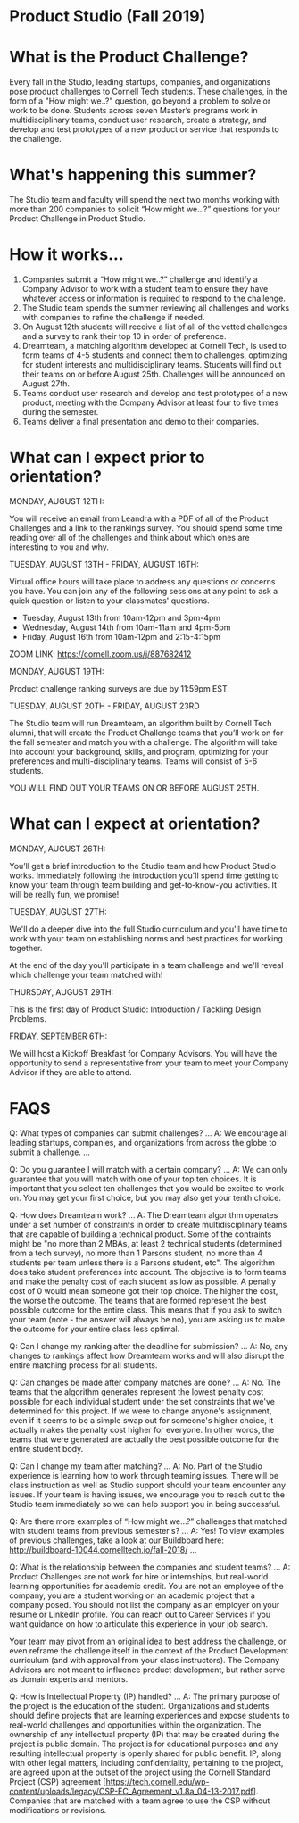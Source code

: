 # Product Studio (Fall 2019)

# What is the Product Challenge?
Every fall in the Studio, leading startups, companies, and organizations pose product challenges to Cornell Tech students. These challenges, in the form of a "How might we..?" question, go beyond a problem to solve or work to be done. Students across seven Master’s programs work in multidisciplinary teams, conduct user research, create a strategy, and develop and test prototypes of a new product or service that responds to the challenge.

# What's happening this summer?

The Studio team and faculty will spend the next two months working with more than 200 companies to solicit “How might we…?” questions for your Product Challenge in Product Studio. 

# How it works...

1. Companies submit a “How might we..?” challenge and identify a Company Advisor to work with a student team to ensure they have whatever access or information is required to respond to the challenge.
2. The Studio team spends the summer reviewing all challenges and works with companies to refine the challenge if needed.
3. On August 12th students will receive a list of all of the vetted challenges and a survey to rank their top 10 in order of preference. 
4. Dreamteam, a matching algorithm developed at Cornell Tech, is used to form teams of 4-5 students and connect them to challenges, optimizing for student interests and multidisciplinary teams. Students will find out their teams on or before August 25th. Challenges will be announced on August 27th.
5. Teams conduct user research and develop and test prototypes of a new product, meeting with the Company Advisor at least four to five times during the semester.
6. Teams deliver a final presentation and demo to their companies.

# What can I expect prior to orientation?

MONDAY, AUGUST 12TH:

You will receive an email from Leandra with a PDF of all of the Product Challenges and a link to the rankings survey. You should spend some time reading over all of the challenges and think about which ones are interesting to you and why.

TUESDAY, AUGUST 13TH - FRIDAY, AUGUST 16TH:

Virtual office hours will take place to address any questions or concerns you have. You can join any of the following sessions at any point to ask a quick question or listen to your classmates' questions. 
- Tuesday, August 13th from 10am-12pm and 3pm-4pm
- Wednesday, August 14th from 10am-11am and 4pm-5pm
- Friday, August 16th from 10am-12pm and 2:15-4:15pm

ZOOM LINK: https://cornell.zoom.us/j/887682412

MONDAY, AUGUST 19TH:

Product challenge ranking surveys are due by 11:59pm EST. 

TUESDAY, AUGUST 20TH - FRIDAY, AUGUST 23RD

The Studio team will run Dreamteam, an algorithm built by Cornell Tech alumni, that will create the Product Challenge teams that you’ll work on for the fall semester and match you with a challenge. The algorithm will take into account your background, skills, and program, optimizing for your preferences and multi-disciplinary teams. Teams will consist of 5-6 students.

YOU WILL FIND OUT YOUR TEAMS ON OR BEFORE AUGUST 25TH.

# What can I expect at orientation?

MONDAY, AUGUST 26TH:

You’ll get a brief introduction to the Studio team and how Product Studio works. Immediately following the introduction you'll spend time getting to know your team through team building and get-to-know-you activities. It will be really fun, we promise!

TUESDAY, AUGUST 27TH: 

We'll do a deeper dive into the full Studio curriculum and you'll have time to work with your team on establishing norms and best practices for working together.

At the end of the day you'll participate in a team challenge and we'll reveal which challenge your team matched with!

THURSDAY, AUGUST 29TH:

This is the first day of Product Studio: Introduction / Tackling Design Problems. 

FRIDAY, SEPTEMBER 6TH:

We will host a Kickoff Breakfast for Company Advisors. You will have the opportunity to send a representative from your team to meet your Company Advisor if they are able to attend. 



# FAQS

Q: What types of companies can submit challenges?
...
A: We encourage all leading startups, companies, and organizations from across the globe to submit a challenge. ...

Q: Do you guarantee I will match with a certain company?
...
A: We can only guarantee that you will match with one of your top ten choices. It is important that you select ten challenges that you would be excited to work on. You may get your first choice, but you may also get your tenth choice.

Q: How does Dreamteam work?
...
A:  The Dreamteam algorithm operates under a set number of constraints in order to create multidisciplinary teams that are capable of building a technical product. Some of the contraints might be "no more than 2 MBAs, at least 2 technical students (determined from a tech survey), no more than 1 Parsons student, no more than 4 students per team unless there is a Parsons student, etc". The algorithm does take student preferences into account. The objective is to form teams and make the penalty cost of each student as low as possible. A penalty cost of 0 would mean someone got their top choice. The higher the cost, the worse the outcome. The teams that are formed represent the best possible outcome for the entire class. This means that if you ask to switch your team (note - the answer will always be no), you are asking us to make the outcome for your entire class less optimal.

Q: Can I change my ranking after the deadline for submission?
...
A: No, any changes to rankings affect how Dreamteam works and will also disrupt the entire matching process for all students.

Q: Can changes be made after company matches are done?
...
A: No. The teams that the algorithm generates represent the lowest penalty cost possible for each individual student under the set constraints that we've determined for this project. If we were to change anyone's assignment, even if it seems to be a simple swap out for someone's higher choice, it actually makes the penalty cost higher for everyone. In other words, the teams that were generated are actually the best possible outcome for the entire student body. 

Q: Can I change my team after matching?
...
A: No. Part of the Studio experience is learning how to work through teaming issues. There will be class instruction as well as Studio support should your team encounter any issues. If your team is having issues, we encourage you to reach out to the Studio team immediately so we can help support you in being successful.

Q: Are there more examples of “How might we...?” challenges that matched with student teams from previous semester s?
...
A: Yes! To view examples of previous challenges, take a look at our Buildboard here: http://buildboard-10044.cornelltech.io/fall-2018/ ...

Q: What is the relationship between the companies and student teams?
...
A: Product Challenges are not work for hire or internships, but real-world learning opportunities for academic credit. You are not an employee of the company, you are a student working on an academic project that a company posed. You should not list the company as an employer on your resume or LinkedIn profile. You can reach out to Career Services if you want guidance on how to articulate this experience in your job search.

Your team may pivot from an original idea to best address the challenge, or even reframe the challenge itself in the context of the Product Development curriculum (and with approval from your class instructors). The Company Advisors are not meant to influence product development, but rather serve as domain experts and mentors.

Q: How is Intellectual Property (IP) handled?
...
A: The primary purpose of the project is the education of the student. Organizations and students should define projects that are learning experiences and expose students to real-world challenges and opportunities within the organization. The ownership of any intellectual property (IP) that may be created during the project is public domain. The project is for educational purposes and any resulting intellectual property is openly shared for public benefit. IP, along with other legal matters, including confidentiality, pertaining to the project, are agreed upon at the outset of the project using the Cornell Standard Project (CSP) agreement [https://tech.cornell.edu/wp-content/uploads/legacy/CSP-EC_Agreement_v1.8a_04-13-2017.pdf]. Companies that are matched with a team agree to use the CSP without modifications or revisions.
